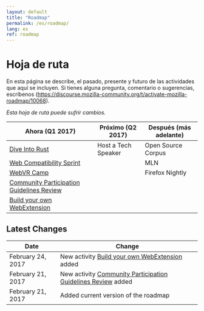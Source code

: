 ```yaml
---
layout: default
title: "Roadmap"
permalink: /es/roadmap/
lang: es
ref: roadmap
---
```


# Hoja de ruta

En esta página se describe, el pasado, presente y futuro de las actividades que aquí se incluyen. Si tienes alguna pregunta, comentario o sugerencias, escríbenos (https://discourse.mozilla-community.org/t/activate-mozilla-roadmap/10068).

*Esta hoja de ruta puede sufrir cambios.*

| Ahora (Q1 2017)  | Próximo (Q2 2017)   | Después (más adelante) |
| --- | --- | --- |
| [Dive Into Rust](/es/rust-hack/) | Host a Tech Speaker | Open Source Corpus |
| [Web Compatibility Sprint](/es/webcompat-sprint/) |  | MLN |
| [WebVR Camp](/es/webvr-camp/) |  | Firefox Nightly |
| [Community Participation Guidelines Review](/es/community-participation-guideline/) |  |  |
| [Build your own WebExtension](/es/webextensions/) |  |  |

Latest Changes
---

| Date  | Change |
| --- | --- |
| February 24, 2017 | New activity [Build your own WebExtension](/es/webextensions/) added |
| February 21, 2017 | New activity [Community Participation Guidelines Review](/es/community-participation-guideline/) added |
| February 21, 2017 | Added current version of the roadmap |

